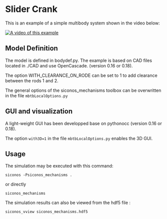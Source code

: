 Slider Crank
============

This is an example of a simple multibody system shown in the video below:

[![A video of this example](https://img.youtube.com/vi/BvPUsuGX2jo/0.jpg)](https://youtu.be/BvPUsuGX2jo)


Model Definition
----------------

The model is defined in bodydef.py. The example is based on CAD files located in ./CAD and use OpenCascade. (version 0.16 or 0.18).

The option WITH\_CLEARANCE\_ON\_RODE can be set to 1 to add clearance between the rods 1 and 2.

The general options of the siconos_mechanisms toolbox can be overwritten in the file `mbtbLocalOptions.py`


GUI and visualization
---------------------

A light-weight GUI has been developped base on pythonocc (version 0.16 or 0.18).	

The option `with3D=1` in the file `mbtbLocalOptions.py` enables the 3D GUI.

Usage
-----

The simulation may be executed with this command:

    siconos -Psiconos_mechanisms .

or directly

    siconos_mechanisms

The simulation results can also be viewed from the hdf5 file :

    siconos_vview siconos_mechanisms.hdf5

